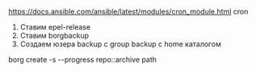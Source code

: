 https://docs.ansible.com/ansible/latest/modules/cron_module.html cron


1. Cтавим epel-release
2. Ставим borgbackup
3. Создаем юзера backup c group backup с home каталогом



borg create -s --progress repo::archive path 
